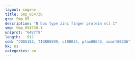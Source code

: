 ```yaml
---
layout: smgene
title: Smp_054730
grp: Smp_05
description: "B box type zinc finger protein ncl 1"
smp: Smp_054730.1
uniprot: "G4V7T9"
length:   912
cdd: "COG5152, TIGR00599, cl00034, pfam00643, smart00336"
kk: ns
categories: sm
---
```

